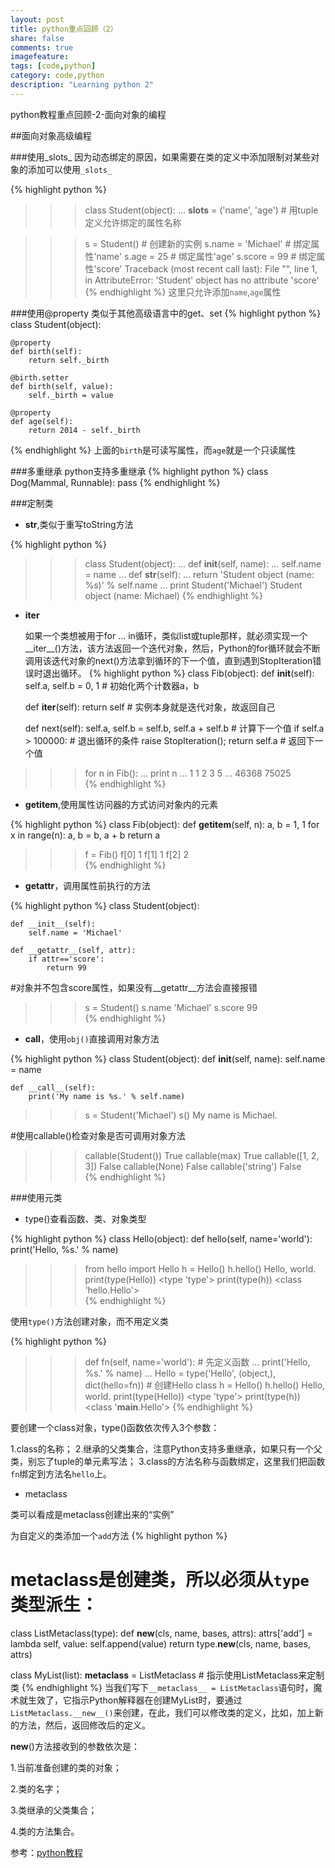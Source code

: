 ```yaml
---
layout: post
title: python重点回顾（2）
share: false
comments: true
imagefeature:
tags: [code,python]
category: code,python
description: "Learning python 2"
---
```


python教程重点回顾-2-面向对象的编程

<!--more-->

##面向对象高级编程

###使用_slots_
因为动态绑定的原因，如果需要在类的定义中添加限制对某些对象的添加可以使用`_slots_`

{% highlight python %}
>>> class Student(object):
...     __slots__ = ('name', 'age') # 用tuple定义允许绑定的属性名称


>>> s = Student() # 创建新的实例
>>> s.name = 'Michael' # 绑定属性'name'
>>> s.age = 25 # 绑定属性'age'
>>> s.score = 99 # 绑定属性'score'
Traceback (most recent call last):
  File "<stdin>", line 1, in <module>
AttributeError: 'Student' object has no attribute 'score'
{%  endhighlight %}
这里只允许添加`name`,`age`属性

###使用@property
类似于其他高级语言中的get、set
{% highlight python %}
class Student(object):

    @property
    def birth(self):
        return self._birth

    @birth.setter
    def birth(self, value):
        self._birth = value

    @property
    def age(self):
        return 2014 - self._birth
{%  endhighlight %}
上面的`birth`是可读写属性，而`age`就是一个只读属性

###多重继承
python支持多重继承
{% highlight python %}
class Dog(Mammal, Runnable):
    pass
{%  endhighlight %}

###定制类

* __str__,类似于重写toString方法

{% highlight python %}
>>> class Student(object):
...     def __init__(self, name):
...         self.name = name
...     def __str__(self):
...         return 'Student object (name: %s)' % self.name
...
>>> print Student('Michael')
Student object (name: Michael)
{%  endhighlight %}

* __iter__

	如果一个类想被用于for ... in循环，类似list或tuple那样，就必须实现一个__iter__()方法，该方法返回一个迭代对象，然后，Python的for循环就会不断调用该迭代对象的next()方法拿到循环的下一个值，直到遇到StopIteration错误时退出循环。
{% highlight python %}
class Fib(object):
    def __init__(self):
        self.a, self.b = 0, 1 # 初始化两个计数器a，b

    def __iter__(self):
        return self # 实例本身就是迭代对象，故返回自己

    def next(self):
        self.a, self.b = self.b, self.a + self.b # 计算下一个值
        if self.a > 100000: # 退出循环的条件
            raise StopIteration();
        return self.a # 返回下一个值

>>> for n in Fib():
...     print n
...
1
1
2
3
5
...
46368
75025      
{%  endhighlight %}

* __getitem__,使用属性访问器的方式访问对象内的元素

{% highlight python %}
class Fib(object):
    def __getitem__(self, n):
        a, b = 1, 1
        for x in range(n):
            a, b = b, a + b
        return a

>>> f = Fib()
>>> f[0]
1
>>> f[1]
1
>>> f[2]
2        
{%  endhighlight %}

* __getattr__，调用属性前执行的方法

{% highlight python %}
class Student(object):

    def __init__(self):
        self.name = 'Michael'

    def __getattr__(self, attr):
        if attr=='score':
            return 99

#对象并不包含score属性，如果没有__getattr__方法会直接报错
>>> s = Student()
>>> s.name
'Michael'
>>> s.score
99        
{%  endhighlight %}

* __call__，使用`obj()`直接调用对象方法


{% highlight python %}
class Student(object):
    def __init__(self, name):
        self.name = name

    def __call__(self):
        print('My name is %s.' % self.name)

>>> s = Student('Michael')
>>> s()
My name is Michael.


#使用callable()检查对象是否可调用对象方法
>>> callable(Student())
True
>>> callable(max)
True
>>> callable([1, 2, 3])
False
>>> callable(None)
False
>>> callable('string')
False        
{%  endhighlight %}

###使用元类

* type()查看函数、类、对象类型

{% highlight python %}
class Hello(object):
    def hello(self, name='world'):
        print('Hello, %s.' % name)

>>> from hello import Hello
>>> h = Hello()
>>> h.hello()
Hello, world.
>>> print(type(Hello))
<type 'type'>
>>> print(type(h))
<class 'hello.Hello'>        
{%  endhighlight %}

使用`type()`方法创建对象，而不用定义类

{% highlight python %}
>>> def fn(self, name='world'): # 先定义函数
...     print('Hello, %s.' % name)
...
>>> Hello = type('Hello', (object,), dict(hello=fn)) # 创建Hello class
>>> h = Hello()
>>> h.hello()
Hello, world.
>>> print(type(Hello))
<type 'type'>
>>> print(type(h))
<class '__main__.Hello'>
{%  endhighlight %}

要创建一个class对象，type()函数依次传入3个参数：

1.class的名称；
2.继承的父类集合，注意Python支持多重继承，如果只有一个父类，别忘了tuple的单元素写法；
3.class的方法名称与函数绑定，这里我们把函数`fn`绑定到方法名`hello`上。

* metaclass

类可以看成是metaclass创建出来的“实例”

为自定义的类添加一个`add`方法
{% highlight python %}
# metaclass是创建类，所以必须从`type`类型派生：
class ListMetaclass(type):
    def __new__(cls, name, bases, attrs):
        attrs['add'] = lambda self, value: self.append(value)
        return type.__new__(cls, name, bases, attrs)

class MyList(list):
    __metaclass__ = ListMetaclass # 指示使用ListMetaclass来定制类
{%  endhighlight %}
当我们写下`__metaclass__ = ListMetaclass`语句时，魔术就生效了，它指示Python解释器在创建MyList时，要通过`ListMetaclass.__new__()`来创建，在此，我们可以修改类的定义，比如，加上新的方法，然后，返回修改后的定义。

__new__()方法接收到的参数依次是：

1.当前准备创建的类的对象；

2.类的名字；

3.类继承的父类集合；

4.类的方法集合。

参考：[python教程](http://www.liaoxuefeng.com/wiki/001374738125095c955c1e6d8bb493182103fac9270762a000)
